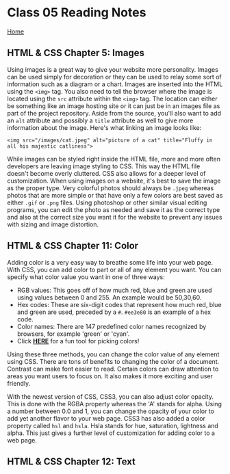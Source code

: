 # Class 05 Reading Notes

[Home](https://penjoe.github.io/reading-notes/)

## HTML & CSS Chapter 5: Images

Using images is a great way to give your website more personality. Images can be used simply for decoration or they can be used to relay some sort of information such as a diagram or a chart. Images are inserted into the HTML using the `<img>` tag. You also need to tell the browser where the image is located using the `src` attribute within the `<img>` tag. The location can either be something like an image hosting site or it can just be in an images file as part of the project repository. Aside from the source, you'll also want to add an `alt` attribute and possibly a `title` attribute as well to give more information about the image. Here's what linking an image looks like:
```
<img src="/images/cat.jpeg" alt="picture of a cat" title="Fluffy in all his majestic catliness">
```

While images can be styled right inside the HTML file, more and more often developers are leaving image styling to CSS. This way the HTML file doesn't become overly cluttered. CSS also allows for a deeper level of customization. When using images on a website, it's best to save the image as the proper type. Very colorful photos should always be `.jpeg` whereas photos that are more simple or that have only a few colors are best saved as either `.gif` or `.png` files. Using photoshop or other similar visual editing programs, you can edit the photo as needed and save it as the correct type and also at the correct size you want it for the website to prevent any issues with sizing and image distortion.

## HTML & CSS Chapter 11: Color

Adding color is a very easy way to breathe some life into your web page. With CSS, you can add color to part or all of any element you want. You can specify what color value you want in one of three ways:
* RGB values: This goes off of how much red, blue and green are used using values between 0 and 255. An example would be 50,30,60. 
* Hex codes: These are six-digit codes that represent how much red, blue and green are used, preceded by a `#`. `#ee3e80` is an example of a hex code. 
* Color names: There are 147 predefined color names recognized by browsers, for example 'green' or 'cyan'.
* Click [**HERE**](https://color.adobe.com/create) for a fun tool for picking colors!

Using these three methods, you can change the color value of any element using CSS. There are tons of benefits to changing the color of a document. Contrast can make font easier to read. Certain colors can draw attention to areas you want users to focus on. It also makes it more exciting and user friendly.

With the newest version of CSS, CSS3, you can also adjust color opacity. This is done with the RGBA property whereas the 'A' stands for alpha. Using a number between 0.0 and 1, you can change the opacity of your color to add yet another flavor to your web page. CSS3 has also added a color property called `hsl` and `hsla`. Hsla stands for hue, saturation, lightness and alpha. This just gives a further level of customization for adding color to a web page.

## HTML & CSS Chapter 12: Text